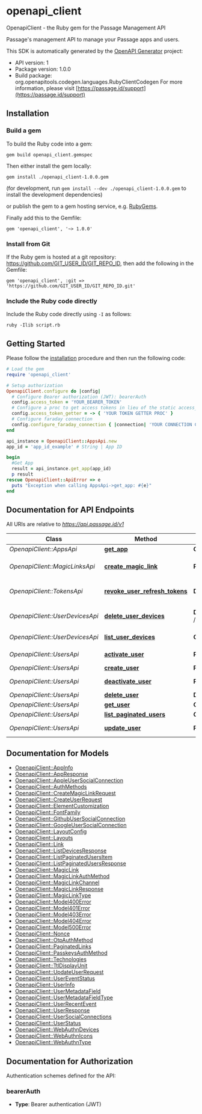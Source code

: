 # openapi_client

OpenapiClient - the Ruby gem for the Passage Management API

Passage's management API to manage your Passage apps and users.

This SDK is automatically generated by the [OpenAPI Generator](https://openapi-generator.tech) project:

- API version: 1
- Package version: 1.0.0
- Build package: org.openapitools.codegen.languages.RubyClientCodegen
  For more information, please visit [https://passage.id/support](https://passage.id/support)

## Installation

### Build a gem

To build the Ruby code into a gem:

```shell
gem build openapi_client.gemspec
```

Then either install the gem locally:

```shell
gem install ./openapi_client-1.0.0.gem
```

(for development, run `gem install --dev ./openapi_client-1.0.0.gem` to install the development dependencies)

or publish the gem to a gem hosting service, e.g. [RubyGems](https://rubygems.org/).

Finally add this to the Gemfile:

    gem 'openapi_client', '~> 1.0.0'

### Install from Git

If the Ruby gem is hosted at a git repository: https://github.com/GIT_USER_ID/GIT_REPO_ID, then add the following in the Gemfile:

    gem 'openapi_client', :git => 'https://github.com/GIT_USER_ID/GIT_REPO_ID.git'

### Include the Ruby code directly

Include the Ruby code directly using `-I` as follows:

```shell
ruby -Ilib script.rb
```

## Getting Started

Please follow the [installation](#installation) procedure and then run the following code:

```ruby
# Load the gem
require 'openapi_client'

# Setup authorization
OpenapiClient.configure do |config|
  # Configure Bearer authorization (JWT): bearerAuth
  config.access_token = 'YOUR_BEARER_TOKEN'
  # Configure a proc to get access tokens in lieu of the static access_token configuration
  config.access_token_getter = -> { 'YOUR TOKEN GETTER PROC' }
  # Configure faraday connection
  config.configure_faraday_connection { |connection| 'YOUR CONNECTION CONFIG PROC' }
end

api_instance = OpenapiClient::AppsApi.new
app_id = 'app_id_example' # String | App ID

begin
  #Get App
  result = api_instance.get_app(app_id)
  p result
rescue OpenapiClient::ApiError => e
  puts "Exception when calling AppsApi->get_app: #{e}"
end

```

## Documentation for API Endpoints

All URIs are relative to *https://api.passage.id/v1*

| Class                           | Method                                                                         | HTTP request                                                  | Description                  |
| ------------------------------- | ------------------------------------------------------------------------------ | ------------------------------------------------------------- | ---------------------------- |
| _OpenapiClient::AppsApi_        | [**get_app**](docs/AppsApi.md#get_app)                                         | **GET** /apps/{app_id}                                        | Get App                      |
| _OpenapiClient::MagicLinksApi_  | [**create_magic_link**](docs/MagicLinksApi.md#create_magic_link)               | **POST** /apps/{app_id}/magic-links                           | Create Embeddable Magic Link |
| _OpenapiClient::TokensApi_      | [**revoke_user_refresh_tokens**](docs/TokensApi.md#revoke_user_refresh_tokens) | **DELETE** /apps/{app_id}/users/{user_id}/tokens              | Revokes refresh tokens       |
| _OpenapiClient::UserDevicesApi_ | [**delete_user_devices**](docs/UserDevicesApi.md#delete_user_devices)          | **DELETE** /apps/{app_id}/users/{user_id}/devices/{device_id} | Delete a device for a user   |
| _OpenapiClient::UserDevicesApi_ | [**list_user_devices**](docs/UserDevicesApi.md#list_user_devices)              | **GET** /apps/{app_id}/users/{user_id}/devices                | List User Devices            |
| _OpenapiClient::UsersApi_       | [**activate_user**](docs/UsersApi.md#activate_user)                            | **PATCH** /apps/{app_id}/users/{user_id}/activate             | Activate User                |
| _OpenapiClient::UsersApi_       | [**create_user**](docs/UsersApi.md#create_user)                                | **POST** /apps/{app_id}/users                                 | Create User                  |
| _OpenapiClient::UsersApi_       | [**deactivate_user**](docs/UsersApi.md#deactivate_user)                        | **PATCH** /apps/{app_id}/users/{user_id}/deactivate           | Deactivate User              |
| _OpenapiClient::UsersApi_       | [**delete_user**](docs/UsersApi.md#delete_user)                                | **DELETE** /apps/{app_id}/users/{user_id}                     | Delete User                  |
| _OpenapiClient::UsersApi_       | [**get_user**](docs/UsersApi.md#get_user)                                      | **GET** /apps/{app_id}/users/{user_id}                        | Get User                     |
| _OpenapiClient::UsersApi_       | [**list_paginated_users**](docs/UsersApi.md#list_paginated_users)              | **GET** /apps/{app_id}/users                                  | List Users                   |
| _OpenapiClient::UsersApi_       | [**update_user**](docs/UsersApi.md#update_user)                                | **PATCH** /apps/{app_id}/users/{user_id}                      | Update User                  |

## Documentation for Models

- [OpenapiClient::AppInfo](docs/AppInfo.md)
- [OpenapiClient::AppResponse](docs/AppResponse.md)
- [OpenapiClient::AppleUserSocialConnection](docs/AppleUserSocialConnection.md)
- [OpenapiClient::AuthMethods](docs/AuthMethods.md)
- [OpenapiClient::CreateMagicLinkRequest](docs/CreateMagicLinkRequest.md)
- [OpenapiClient::CreateUserRequest](docs/CreateUserRequest.md)
- [OpenapiClient::ElementCustomization](docs/ElementCustomization.md)
- [OpenapiClient::FontFamily](docs/FontFamily.md)
- [OpenapiClient::GithubUserSocialConnection](docs/GithubUserSocialConnection.md)
- [OpenapiClient::GoogleUserSocialConnection](docs/GoogleUserSocialConnection.md)
- [OpenapiClient::LayoutConfig](docs/LayoutConfig.md)
- [OpenapiClient::Layouts](docs/Layouts.md)
- [OpenapiClient::Link](docs/Link.md)
- [OpenapiClient::ListDevicesResponse](docs/ListDevicesResponse.md)
- [OpenapiClient::ListPaginatedUsersItem](docs/ListPaginatedUsersItem.md)
- [OpenapiClient::ListPaginatedUsersResponse](docs/ListPaginatedUsersResponse.md)
- [OpenapiClient::MagicLink](docs/MagicLink.md)
- [OpenapiClient::MagicLinkAuthMethod](docs/MagicLinkAuthMethod.md)
- [OpenapiClient::MagicLinkChannel](docs/MagicLinkChannel.md)
- [OpenapiClient::MagicLinkResponse](docs/MagicLinkResponse.md)
- [OpenapiClient::MagicLinkType](docs/MagicLinkType.md)
- [OpenapiClient::Model400Error](docs/Model400Error.md)
- [OpenapiClient::Model401Error](docs/Model401Error.md)
- [OpenapiClient::Model403Error](docs/Model403Error.md)
- [OpenapiClient::Model404Error](docs/Model404Error.md)
- [OpenapiClient::Model500Error](docs/Model500Error.md)
- [OpenapiClient::Nonce](docs/Nonce.md)
- [OpenapiClient::OtpAuthMethod](docs/OtpAuthMethod.md)
- [OpenapiClient::PaginatedLinks](docs/PaginatedLinks.md)
- [OpenapiClient::PasskeysAuthMethod](docs/PasskeysAuthMethod.md)
- [OpenapiClient::Technologies](docs/Technologies.md)
- [OpenapiClient::TtlDisplayUnit](docs/TtlDisplayUnit.md)
- [OpenapiClient::UpdateUserRequest](docs/UpdateUserRequest.md)
- [OpenapiClient::UserEventStatus](docs/UserEventStatus.md)
- [OpenapiClient::UserInfo](docs/UserInfo.md)
- [OpenapiClient::UserMetadataField](docs/UserMetadataField.md)
- [OpenapiClient::UserMetadataFieldType](docs/UserMetadataFieldType.md)
- [OpenapiClient::UserRecentEvent](docs/UserRecentEvent.md)
- [OpenapiClient::UserResponse](docs/UserResponse.md)
- [OpenapiClient::UserSocialConnections](docs/UserSocialConnections.md)
- [OpenapiClient::UserStatus](docs/UserStatus.md)
- [OpenapiClient::WebAuthnDevices](docs/WebAuthnDevices.md)
- [OpenapiClient::WebAuthnIcons](docs/WebAuthnIcons.md)
- [OpenapiClient::WebAuthnType](docs/WebAuthnType.md)

## Documentation for Authorization

Authentication schemes defined for the API:

### bearerAuth

- **Type**: Bearer authentication (JWT)
